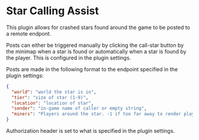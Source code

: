 # Star Calling Assist

This plugin allows for crashed stars found around the game to be posted to a remote endpont.

Posts can either be triggered manually by clicking the call-star button by the minimap when a star is found or
automatically when a star is found by the player. This is configured in the plugin settings.

Posts are made in the following format to the endpoint specified in the plugin settings:

```json
{
  "world": "world the star is in",
  "tier": "size of star (1-9)",
  "location": "location of star",
  "sender": "in-game name of caller or empty string",
  "miners": "Players around the star. -1 if too far away to render players"
}
```

Authorization header is set to what is specified in the plugin settings.